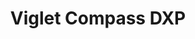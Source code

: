 ---
layout: solution
title: Viglet Compass DXP
identifier: compass
order: 3
permalink: /compass/
github: https://github.com/CompassDXP
github-org: CompassDXP
main-color: black
logo-acronym: Co.
logo-section: DXP
short-name: Compass DXP
full-name: Viglet Compass DXP
description: Your company in the right direction. CMS, AI, NLP and Chatbot in one place.
twitter-url: https://twitter.com/CompassDXP
social-image: https://avatars.githubusercontent.com/u/76269661?s=280&amp;v=4
facebook-url: https://www.facebook.com/viglet
file-type: .jar
---